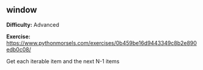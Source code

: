 ## window

**Difficulty:** Advanced

**Exercise:** https://www.pythonmorsels.com/exercises/0b459be16d9443349c8b2e890edb0c08/

Get each iterable item and the next N-1 items
    